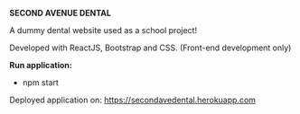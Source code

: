 **SECOND AVENUE DENTAL**

A dummy dental website used as a school project!


Developed with ReactJS, Bootstrap and CSS. (Front-end development only)

**Run application:**

- npm start

Deployed application on: https://secondavedental.herokuapp.com
